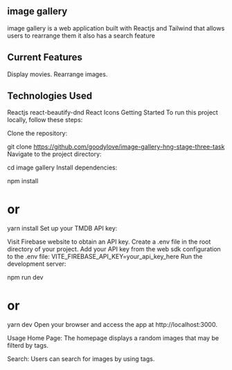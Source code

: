 ## image gallery

image gallery is a web application built with Reactjs and Tailwind that allows users to rearrange them it also has a search feature

## Current Features

Display movies.
Rearrange images.

## Technologies Used

Reactjs
react-beautify-dnd
React Icons
Getting Started
To run this project locally, follow these steps:

Clone the repository:

git clone https://github.com/goodylove/image-gallery-hng-stage-three-task
Navigate to the project directory:

cd image gallery
Install dependencies:

npm install

# or

yarn install
Set up your TMDB API key:

Visit Firebase website to obtain an API key.
Create a .env file in the root directory of your project.
Add your API key from the web sdk configuration to the .env file:
VITE_FIREBASE_API_KEY=your_api_key_here
Run the development server:

npm run dev

# or

yarn dev
Open your browser and access the app at http://localhost:3000.

Usage
Home Page: The homepage displays a random images that may be filterd by tags.

Search: Users can search for images by using tags.

